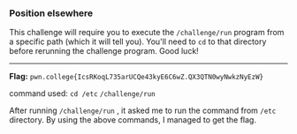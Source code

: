 ### Position elsewhere

This challenge will require you to execute the `/challenge/run` program from a specific path (which it will tell you). You'll need to `cd` to that directory before rerunning the challenge program. Good luck!

---
**Flag:** `pwn.college{IcsRKoqL735arUCQe43kyE6C6wZ.QX3QTN0wyNwkzNyEzW}`

command used: 
`cd /etc`
`/challenge/run`

After running `/challenge/run` , it asked me to run the command from `/etc` directory. 
By using the above commands, I managed to get the flag. 